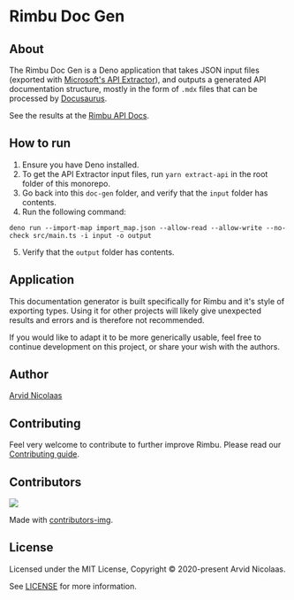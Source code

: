 # Rimbu Doc Gen

## About

The Rimbu Doc Gen is a Deno application that takes JSON input files (exported with [Microsoft's API Extractor](https://api-extractor.com/)), and outputs a generated API documentation structure, mostly in the form of `.mdx` files that can be processed by [Docusaurus](https://docusaurus.io/).

See the results at the [Rimbu API Docs](https://rimbu.org/api).

## How to run

1. Ensure you have Deno installed.
2. To get the API Extractor input files, run `yarn extract-api` in the root folder of this monorepo.
3. Go back into this `doc-gen` folder, and verify that the `input` folder has contents.
4. Run the following command:

`deno run --import-map import_map.json --allow-read --allow-write --no-check src/main.ts -i input -o output`

5. Verify that the `output` folder has contents.

## Application

This documentation generator is built specifically for Rimbu and it's style of exporting types. Using it for other projects will likely give unexpected results and errors and is therefore not recommended.

If you would like to adapt it to be more generically usable, feel free to continue development on this project, or share your wish with the authors.

## Author

[Arvid Nicolaas](https://github.com/vitoke)

## Contributing

Feel very welcome to contribute to further improve Rimbu. Please read our [Contributing guide](/CONTRIBUTING.md).

## Contributors

<img src = "https://contrib.rocks/image?repo=rimbu-org/rimbu"/>

Made with [contributors-img](https://contrib.rocks).

## License

Licensed under the MIT License, Copyright © 2020-present Arvid Nicolaas.

See [LICENSE](./LICENSE) for more information.
